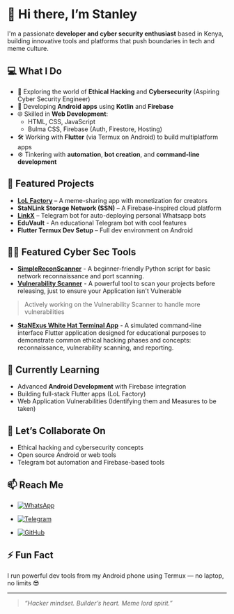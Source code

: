 # 👋 Hi there, I’m Stanley

I'm a passionate **developer and cyber security enthusiast** based in Kenya, building innovative tools and platforms that push boundaries in tech and meme culture.

## 💻 What I Do
- 🔐 Exploring the world of **Ethical Hacking** and **Cybersecurity** (Aspiring Cyber Security Engineer)
- 📱 Developing **Android apps** using **Kotlin** and **Firebase**
- 🌐 Skilled in **Web Development**:  
  - HTML, CSS, JavaScript  
  - Bulma CSS, Firebase (Auth, Firestore, Hosting)  
- 🛠️ Working with **Flutter** (via Termux on Android) to build multiplatform apps  
- ⚙️ Tinkering with **automation**, **bot creation**, and **command-line development**

## 🚀 Featured Projects
- [**LoL Factory**](https://the-lol-factory.vercel.app/auth.html) – A meme-sharing app with monetization for creators  
- **StaNLink Storage Network (SSN)** – A Firebase-inspired cloud platform  
- [**LinkX**](https://github.com/Stanley-blik/LinkX-v2-Telegram-Deployer-Bot-.git) – Telegram bot for auto-deploying personal Whatsapp bots  
- **EduVault** - An educational Telegram bot with cool features  
- **Flutter Termux Dev Setup** – Full dev environment on Android

## 👨‍💻 Featured Cyber Sec Tools
- [**SimpleReconScanner**](https://github.com/Stanley-blik/SimpleReconScanner) - A beginner-friendly Python script for basic network reconnaissance and port scanning.<br>
- [**Vulnerability Scanner**](https://github.com/Stanley-blik/VulnerabilityScanner.git) - A powerful tool to scan your projects before releasing, just to ensure your Application isn't Vulnerable<br>
> Actively working on the Vulnerability Scanner to handle more vulnerabilities
- [**StaNExus White Hat Terminal App**]() - A simulated command-line interface Flutter application designed for educational purposes to demonstrate common ethical hacking phases and concepts: reconnaissance, vulnerability scanning, and reporting.

## 🌱 Currently Learning
- Advanced **Android Development** with Firebase integration  
- Building full-stack Flutter apps (LoL Factory)
- Web Application Vulnerabilities (Identifying them and Measures to be taken)

## 🤝 Let’s Collaborate On
- Ethical hacking and cybersecurity concepts  
- Open source Android or web tools  
- Telegram bot automation and Firebase-based tools

## 📫 Reach Me
- [![WhatsApp](https://img.shields.io/badge/WhatsApp-Your%20WhatsApp%20Number-25D366?style=for-the-badge&logo=whatsapp&logoColor=white)](https://wa.me/254754218952)
  
- [![Telegram](https://img.shields.io/badge/Telegram-Your%20Telegram%20Username-2CA5E0?style=for-the-badge&logo=telegram&logoColor=white)](https://t.me/StanlinkAdmin_bot)

- [![GitHub](https://img.shields.io/badge/GitHub-181717?style=for-the-badge&logo=github&logoColor=white)](https://github.com/Stanley-blik)


## ⚡ Fun Fact
I run powerful dev tools from my Android phone using Termux — no laptop, no limits 😎

---

> *“Hacker mindset. Builder’s heart. Meme lord spirit.”*

<!---
Stanley-blik/Stanley-blik is a ✨ special ✨ repository because its `README.md` (this file) appears on your GitHub profile.
You can click the Preview link to take a look at your changes.
--->
